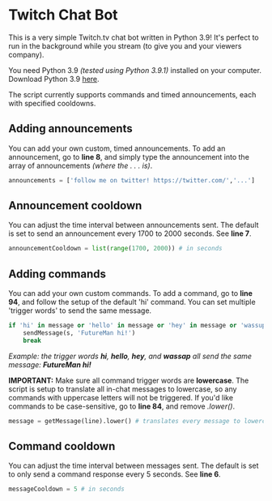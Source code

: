 # Twitch Chat Bot
This is a very simple Twitch.tv chat bot written in Python 3.9! It's perfect to run in the background while you stream (to give you and your viewers company).

You need Python 3.9 *(tested using Python 3.9.1)* installed on your computer. Download Python 3.9 [here](https://www.python.org/downloads/).

The script currently supports commands and timed announcements, each with specified cooldowns.

## Adding announcements 
You can add your own custom, timed announcements. To add an announcement, go to **line 8**, and simply type the announcement into the array of announcements *(where the . . . is)*.
```python
announcements = ['follow me on twitter! https://twitter.com/','...']
```

## Announcement cooldown
You can adjust the time interval between announcements sent. The default is set to send an announcement every 1700 to 2000 seconds. See **line 7**.
```python
announcementCooldown = list(range(1700, 2000)) # in seconds
```

## Adding commands
You can add your own custom commands. To add a command, go to **line 94**, and follow the setup of the default 'hi' command. You can set multiple 'trigger words' to send the same message.
```python
if 'hi' in message or 'hello' in message or 'hey' in message or 'wassup' in message:
	sendMessage(s, 'FutureMan hi!')
	break
```
*Example: the trigger words **hi**, **hello**, **hey**, and **wassap** all send the same message: **FutureMan hi!***

**IMPORTANT:**
Make sure all command trigger words are **lowercase**. The script is setup to translate all in-chat messages to lowercase, so any commands with uppercase letters will not be triggered. If you'd like commands to be case-sensitive, go to **line 84**, and remove *.lower()*.
```python
message = getMessage(line).lower() # translates every message to lowercase letters
```

## Command cooldown
You can adjust the time interval between messages sent. The default is set to only send a command response every 5 seconds. See **line 6**.
```python
messageCooldown = 5 # in seconds
```
